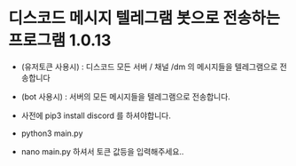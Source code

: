 # 디스코드 메시지 텔레그램 봇으로 전송하는 프로그램 1.0.13
 - (유저토큰 사용시) : 디스코드 모든 서버 / 채널 /dm 의 메시지들을 텔레그램으로 전송합니다
 - (bot 사용시) : 서버의 모든 메시지들을 텔레그램으로 전송합니다.
 
 
 - 사전에 pip3 install discord 를 하셔야합니다.
 
 - python3 main.py
 
 - nano main.py 하셔서 토큰 값등을 입력해주세요..
